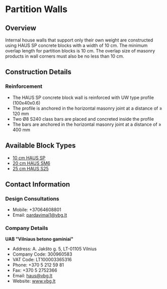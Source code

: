 # Partition Walls

## Overview
Internal house walls that support only their own weight are constructed using HAUS SP concrete blocks with a width of 10 cm. The minimum overlap length for partition blocks is 10 cm. The overlap size of masonry products in wall corners must also be no less than 10 cm.

## Construction Details
### Reinforcement
- The HAUS SP concrete block wall is reinforced with UW type profile (100x40x0.6)
- The profile is anchored in the horizontal masonry joint at a distance of ≥ 120 mm
- Two Ø8 S240 class bars are placed and concreted inside the profile
- The bars are anchored in the horizontal masonry joint at a distance of ≥ 400 mm

## Available Block Types
- [10 cm HAUS SP](https://www.vbg.lt/blokeliai/muro-blokeliai/muro-gaminys-haus-sp/)
- [20 cm HAUS SM6](https://www.vbg.lt/blokeliai/muro-blokeliai/betoniniai-muro-blokai-haus-sm6/)
- [25 cm HAUS S25](https://www.vbg.lt/blokeliai/muro-blokeliai/muro-gaminys-haus-s25/)

## Contact Information
### Design Consultations
- Mobile: +37064608801
- Email: pardavimai1@vbg.lt

### Company Details
**UAB "Vilniaus betono gaminiai"**
- Address: A. Jakšto g. 5, LT-01105 Vilnius
- Company Code: 300960583
- VAT Code: LT100003365316
- Phone: +370 5 212 59 81
- Fax: +370 5 2752366
- Email: haus@vbg.lt
- Website: www.vbg.lt

